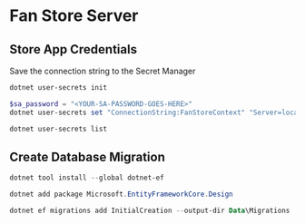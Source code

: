 # Fan Store Server

## Store App Credentials

Save the connection string to the Secret Manager

```powershell
dotnet user-secrets init

$sa_password = "<YOUR-SA-PASSWORD-GOES-HERE>"
dotnet user-secrets set "ConnectionString:FanStoreContext" "Server=localhost; Database=FanStore; User Id=sa; Password=$sa_password; TrustServiceCertificate=True"

dotnet user-secrets list
```

## Create Database Migration
```powershell
dotnet tool install --global dotnet-ef

dotnet add package Microsoft.EntityFrameworkCore.Design

dotnet ef migrations add InitialCreation --output-dir Data\Migrations
```